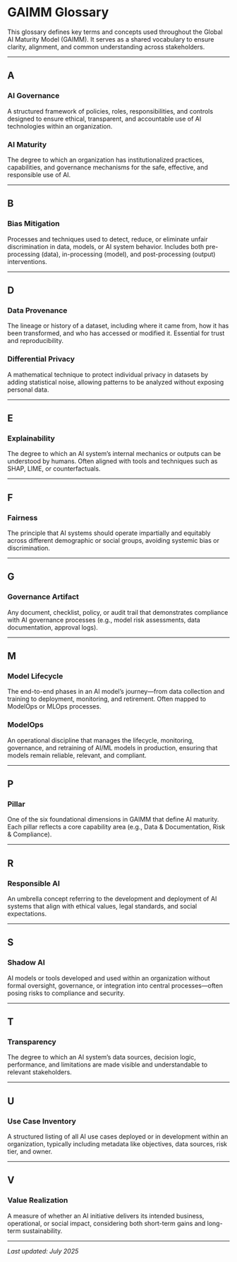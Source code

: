 # GAIMM Glossary

This glossary defines key terms and concepts used throughout the Global AI Maturity Model (GAIMM). It serves as a shared vocabulary to ensure clarity, alignment, and common understanding across stakeholders.

---

## A

### AI Governance  
A structured framework of policies, roles, responsibilities, and controls designed to ensure ethical, transparent, and accountable use of AI technologies within an organization.

### AI Maturity  
The degree to which an organization has institutionalized practices, capabilities, and governance mechanisms for the safe, effective, and responsible use of AI.

---

## B

### Bias Mitigation  
Processes and techniques used to detect, reduce, or eliminate unfair discrimination in data, models, or AI system behavior. Includes both pre-processing (data), in-processing (model), and post-processing (output) interventions.

---

## D

### Data Provenance  
The lineage or history of a dataset, including where it came from, how it has been transformed, and who has accessed or modified it. Essential for trust and reproducibility.

### Differential Privacy  
A mathematical technique to protect individual privacy in datasets by adding statistical noise, allowing patterns to be analyzed without exposing personal data.

---

## E

### Explainability  
The degree to which an AI system’s internal mechanics or outputs can be understood by humans. Often aligned with tools and techniques such as SHAP, LIME, or counterfactuals.

---

## F

### Fairness  
The principle that AI systems should operate impartially and equitably across different demographic or social groups, avoiding systemic bias or discrimination.

---

## G

### Governance Artifact  
Any document, checklist, policy, or audit trail that demonstrates compliance with AI governance processes (e.g., model risk assessments, data documentation, approval logs).

---

## M

### Model Lifecycle  
The end-to-end phases in an AI model’s journey—from data collection and training to deployment, monitoring, and retirement. Often mapped to ModelOps or MLOps processes.

### ModelOps  
An operational discipline that manages the lifecycle, monitoring, governance, and retraining of AI/ML models in production, ensuring that models remain reliable, relevant, and compliant.

---

## P

### Pillar  
One of the six foundational dimensions in GAIMM that define AI maturity. Each pillar reflects a core capability area (e.g., Data & Documentation, Risk & Compliance).

---

## R

### Responsible AI  
An umbrella concept referring to the development and deployment of AI systems that align with ethical values, legal standards, and social expectations.

---

## S

### Shadow AI  
AI models or tools developed and used within an organization without formal oversight, governance, or integration into central processes—often posing risks to compliance and security.

---

## T

### Transparency  
The degree to which an AI system’s data sources, decision logic, performance, and limitations are made visible and understandable to relevant stakeholders.

---

## U

### Use Case Inventory  
A structured listing of all AI use cases deployed or in development within an organization, typically including metadata like objectives, data sources, risk tier, and owner.

---

## V

### Value Realization  
A measure of whether an AI initiative delivers its intended business, operational, or social impact, considering both short-term gains and long-term sustainability.

---

*Last updated: July 2025*
